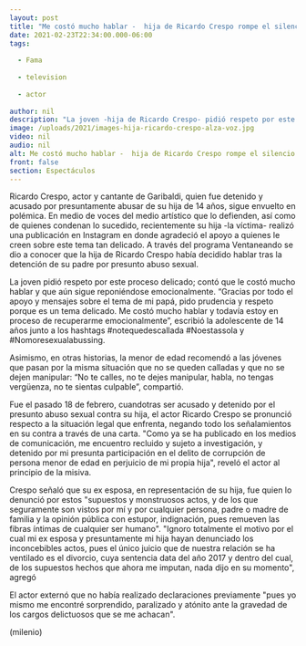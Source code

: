 ```yaml
---
layout: post
title: "Me costó mucho hablar -  hija de Ricardo Crespo rompe el silencio tras presunto abuso sexual"
date: 2021-02-23T22:34:00.000-06:00
tags:
  
  - Fama
  
  - television
  
  - actor
  
author: nil
description: "La joven -hija de Ricardo Crespo- pidió respeto por este proceso delicado; contó que le costó mucho hablar y que aún sigue reponiéndose emocionalmente. "
image: /uploads/2021/images-hija-ricardo-crespo-alza-voz.jpg
video: nil
audio: nil
alt: Me costó mucho hablar -  hija de Ricardo Crespo rompe el silencio tras presunto abuso sexual
front: false
section: Espectáculos
---
```


Ricardo Crespo, actor y cantante de Garibaldi, quien fue detenido y acusado por presuntamente abusar de su hija de 14 años, sigue envuelto en polémica. En medio de voces del medio artístico que lo defienden, así como de quienes condenan lo sucedido, recientemente su hija -la víctima- realizó una publicación en Instagram en donde agradeció el apoyo a quienes le creen sobre este tema tan delicado. A través del programa Ventaneando se dio a conocer que la hija de Ricardo Crespo había decidido hablar tras la detención de su padre por presunto abuso sexual. 

La joven pidió respeto por este proceso delicado; contó que le costó mucho hablar y que aún sigue reponiéndose emocionalmente. “Gracias por todo el apoyo y mensajes sobre el tema de mi papá, pido prudencia y respeto porque es un tema delicado. Me costó mucho hablar y todavía estoy en proceso de recuperarme emocionalmente”, escribió la adolescente de 14 años junto a los hashtags #notequedescallada #Noestassola y #Nomoresexualabussing. 

Asimismo, en otras historias, la menor de edad recomendó a las jóvenes que pasan por la misma situación que no se queden calladas y que no se dejen manipular: “No te calles, no te dejes manipular, habla, no tengas vergüenza, no te sientas culpable”, compartió. 

Fue el pasado 18 de febrero, cuandotras ser acusado y detenido por el presunto abuso sexual contra su hija, el actor Ricardo Crespo se pronunció respecto a la situación legal que enfrenta, negando todo los señalamientos en su contra a través de una carta. "Como ya se ha publicado en los medios de comunicación, me encuentro recluido y sujeto a investigación, y detenido por mi presunta participación en el delito de corrupción de persona menor de edad en perjuicio de mi propia hija", reveló el actor al principio de la misiva. 


Crespo señaló que su ex esposa, en representación de su hija, fue quien lo denunció por estos "supuestos y monstruosos actos, y de los que seguramente son vistos por mí y por cualquier persona, padre o madre de familia y la opinión pública con estupor, indignación, pues remueven las fibras íntimas de cualquier ser humano". "Ignoro totalmente el motivo por el cual mi ex esposa y presuntamente mi hija hayan denunciado los inconcebibles actos, pues el único juicio que de nuestra relación se ha ventilado es el divorcio, cuya sentencia data del año 2017 y dentro del cual, de los supuestos hechos que ahora me imputan, nada dijo en su momento", agregó 

El actor externó que no había realizado declaraciones previamente "pues yo mismo me encontré sorprendido, paralizado y atónito ante la gravedad de los cargos delictuosos que se me achacan".  

(milenio)
